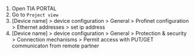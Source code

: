 1. Open TIA PORTAL
2. Go to ``Project view``
3. [Device name] > device configuration > General > Profinet configuration > Ethernet addresses > set ip address
4. [Device name] > device configuration > General > Protection & security > Connection mechanisms > Permit access with PUT/GET communicaton from remote partner